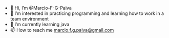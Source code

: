 - 👋 Hi, I’m @Marcio-F-G-Paiva
- 👀 I’m interested in practicing programming and learning how to work in a team environment 
- 🌱 I’m currently learning java
- 📫 How to reach me marcio.f.g.paiva@gmail.com

<!---
Marcio-F-G-Paiva/Marcio-F-G-Paiva is a ✨ special ✨ repository because its `README.md` (this file) appears on your GitHub profile.
You can click the Preview link to take a look at your changes.
--->
